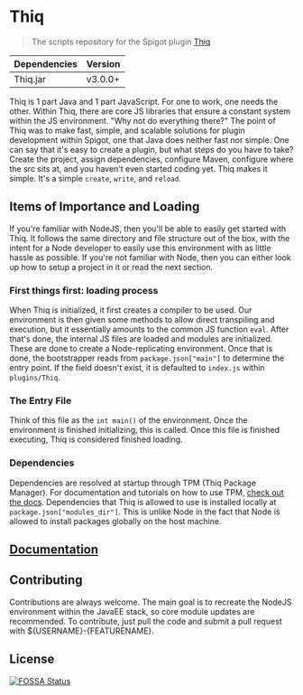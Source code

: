 # Thiq

>The scripts repository for the Spigot plugin [Thiq](https://github.com/Thiq/Thiq)

|Dependencies|Version|
|---|---|
|Thiq.jar|v3.0.0+|

Thiq is 1 part Java and 1 part JavaScript. For one to work, one needs the other. Within Thiq, there are core JS libraries that ensure a constant system within the JS environment. "Why not do everything there?" The point of Thiq was to make fast, simple, and scalable solutions for plugin development within Spigot, one that Java does neither fast nor simple. One can say that it's easy to create a plugin, but what steps do you have to take? Create the project, assign dependencies, configure Maven, configure where the src sits at, and you haven't even started coding yet. Thiq makes it simple. It's a simple `create`, `write`, and `reload`.

## Items of Importance and Loading

If you're familiar with NodeJS, then you'll be able to easily get started with Thiq. It follows the same directory and file structure out of the box, with the intent for a Node developer to easily use this environment with as little hassle as possible. If you're not familiar with Node, then you can either look up how to setup a project in it or read the next section.

### First things first: loading process

When Thiq is initialized, it first creates a compiler to be used. Our environment is then given some methods to allow direct transpiling and execution, but it essentially amounts to the common JS function `eval`. After that's done, the internal JS files are loaded and modules are initialized. These are done to create a Node-replicating environment. Once that is done, the bootstrapper reads from `package.json["main"]` to determine the entry point. If the field doesn't exist, it is defaulted to `index.js` within `plugins/Thiq`.

### The Entry File

Think of this file as the `int main()` of the environment. Once the environment is finished initializing, this is called. Once this file is finished executing, Thiq is considered finished loading.

### Dependencies

Dependencies are resolved at startup through TPM (Thiq Package Manager). For documentation and tutorials on how to use TPM, [check out the docs](https://docs.thiq.org/). Dependencies that Thiq is allowed to use is installed locally at `package.json["modules_dir"]`. This is unlike Node in the fact that Node is allowed to install packages globally on the host machine.

## [Documentation](http://docs.thiq.org)

## Contributing

Contributions are always welcome. The main goal is to recreate the NodeJS environment within the JavaEE stack, so core module updates are recommended. To contribute, just pull the code and submit a pull request with ${USERNAME}-{FEATURENAME}.

## License

[![FOSSA Status](https://app.fossa.io/api/projects/git%2Bgithub.com%2FThiq%2Fscripts.svg?type=large)](https://app.fossa.io/projects/git%2Bgithub.com%2FThiq%2Fscripts?ref=badge_large)
